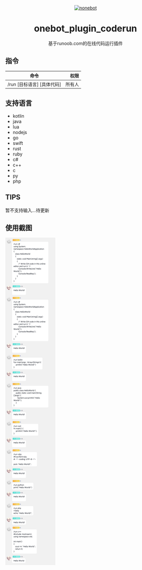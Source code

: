<p align="center">
  <a href="https://v2.nonebot.dev/"><img src="https://v2.nonebot.dev/logo.png" width="200" height="200" alt="nonebot"></a>
</p>

<div align="center">

# onebot_plugin_coderun
基于runoob.com的在线代码运行插件

</div>

## 指令
| 命令 | 权限 |
|:--------:| -------------:|
| /run [目标语言] [具体代码] | 所有人 |

## 支持语言

- kotlin
- java
- lua
- nodejs
- go
- swift
- rust
- ruby
- c#
- c++
- c
- py
- php

## TIPS
暂不支持输入...待更新

## 使用截图
![](pic.jpg)
